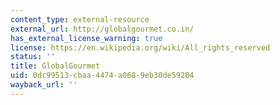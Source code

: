 ```yaml
---
content_type: external-resource
external_url: http://globalgourmet.co.in/
has_external_license_warning: true
license: https://en.wikipedia.org/wiki/All_rights_reserved
status: ''
title: GlobalGourmet
uid: 0dc99513-cbaa-4474-a068-9eb30de59204
wayback_url: ''
---
```

